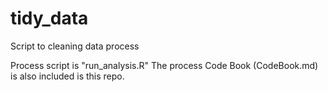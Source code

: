 # tidy_data
Script to cleaning data process

Process script is "run_analysis.R"
The process Code Book (CodeBook.md) is also included is this repo.

